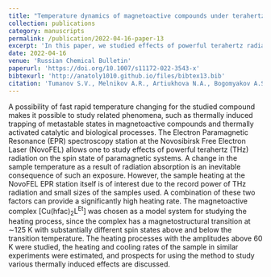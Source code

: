 ```yaml
---
title: "Temperature dynamics of magnetoactive compounds under terahertz irradiation: characterization by an EPR study"
collection: publications
category: manuscripts
permalink: /publication/2022-04-16-paper-13
excerpt: 'In this paper, we studied effects of powerful terahertz radiation on the spin state of Cu(II) based paramagnetic system'
date: 2022-04-16
venue: 'Russian Chemical Bulletin'
paperurl: 'https://doi.org/10.1007/s11172-022-3543-x'
bibtexurl: 'http://anatoly1010.github.io/files/bibtex13.bib'
citation: 'Tumanov S.V., Melnikov A.R., Artiukhova N.A., Bogomyakov A.S., Shevchenko O.A., Getmanov Y.V., Ovcharenko V.I., Fedin M.V., Veber S.L. &quot;Temperature dynamics of magnetoactive compounds under terahertz irradiation: characterization by an EPR study.&quot; <i>Russ. Chem. Bull.</i>. 2022. 71(7). P. 1378-1384.'
---
```

A possibility of fast rapid temperature changing for the studied compound makes it possible to study related phenomena, such as thermally induced trapping of metastable states in magnetoactive compounds and thermally activated catalytic and biological processes. The Electron Paramagnetic Resonance (EPR) spectroscopy station at the Novosibirsk Free Electron Laser (NovoFEL) allows one to study effects of powerful terahertz (THz) radiation on the spin state of paramagnetic systems. A change in the sample temperature as a result of radiation absorption is an inevitable consequence of such an exposure. However, the sample heating at the NovoFEL EPR station itself is of interest due to the record power of THz radiation and small sizes of the samples used. A combination of these two factors can provide a significantly high heating rate. The magnetoactive complex [Cu(hfac)<sub>2</sub>L<sup>Et</sup>] was chosen as a model system for studying the heating process, since the complex has a magnetostructural transition at ∼125 K with substantially different spin states above and below the transition temperature. The heating processes with the amplitudes above 60 K were studied, the heating and cooling rates of the sample in similar experiments were estimated, and prospects for using the method to study various thermally induced effects are discussed.